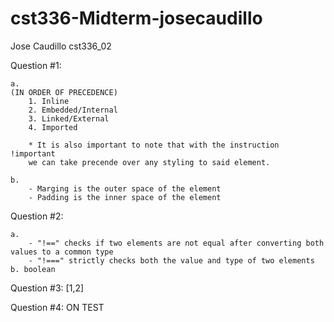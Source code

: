 # cst336-Midterm-josecaudillo
Jose Caudillo cst336_02

Question #1:

    a.
    (IN ORDER OF PRECEDENCE)
        1. Inline
        2. Embedded/Internal
        3. Linked/External
        4. Imported

        * It is also important to note that with the instruction !important
        we can take precende over any styling to said element.
    
    b. 
        - Marging is the outer space of the element
        - Padding is the inner space of the element

Question #2:

    a.
        - "!==" checks if two elements are not equal after converting both values to a common type
        - "!===" strictly checks both the value and type of two elements
    b. boolean
    
Question #3:
    [1,2]
    
Question #4:
   ON TEST
